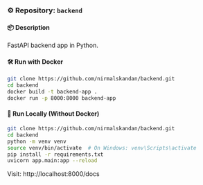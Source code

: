 ### ⚙️ Repository: `backend`

#### 📦 Description
FastAPI backend app in Python.

#### 🛠️ Run with Docker
```bash
git clone https://github.com/nirmalskandan/backend.git
cd backend
docker build -t backend-app .
docker run -p 8000:8000 backend-app
```

#### 🚀 Run Locally (Without Docker)
```bash
git clone https://github.com/nirmalskandan/backend.git
cd backend
python -m venv venv
source venv/bin/activate  # On Windows: venv\Scripts\activate
pip install -r requirements.txt
uvicorn app.main:app --reload
```
Visit: http://localhost:8000/docs